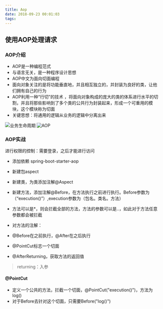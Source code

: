 ```yaml
---
title: Aop
date: 2018-09-23 00:01:03
tags:
---
```

## 使用AOP处理请求 ##
### AOP介绍 ###
- AOP是一种编程范式
- 与语言无关，是一种程序设计思想
- AOP中文为面向切面编程
- 面向对象关注的是将功能垂直地，并且相互独立的，并封装为良好的类，让他们拥有自己的行为
- AOP利用一种“行切”的技术 ，将面向对象构成的庞大的类的体系进行水平的切割，并且将那些影响到了多个类的公共行为封装起来，形成一个可重用的模块，这个模块称为切面
- 关键思想：将通用的逻辑从业务的逻辑中分离出来

![业务生命周期](https://i.imgur.com/16lbw1i.png)
![AOP](https://i.imgur.com/IGyDR61.png)

### AOP实战 ###
进行权限的控制：需要登录，之后才能进行访问
- 添加依赖 spring-boot-starter-aop
- 新建包aspect
- 新建类，为类添加注解@Aspect
- 新建方法，添加注解@Before，在方法执行之前进行执行。Before参数为（“execution()”）,execution参数为（包名。类名。方法）
- 方法可以是*，则会拦截全部的方法，方法的参数可以是..，如此对于方法任意参数都会被拦截


- 对方法的注解：
- @Before在之前执行，@After在之后执行
- @PointCut标志一个切面
- @AfterReturning，获取方法的返回值
> returning：入参 

#### @PointCut ####

- 定义一个公共的方法，拦截一个切面，@PointCut("execution()")，方法为log()
- 对于Before去针对这个切面，只需要Before("log()")

